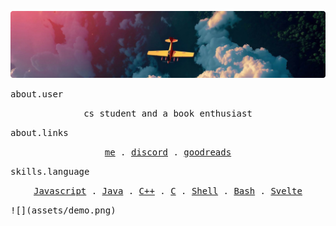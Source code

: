 ![](assets/banner-image.png)

<samp>
  about.user
</samp>

<p align="center">
  <samp>
    cs student and a book enthusiast
  </samp>
</p>

<samp>
  about.links
</samp>

<p align="center">
  <samp>
    <a href="https://deepvinci.now.sh">me</a> .
    <a href="https://discordapp.com/users/808612605689069628">discord</a> .
    <a href="https://goodreads.com/deepvinci">goodreads</a> 
  </samp>
</p>

<samp>
  skills.language
</samp>

<p align="center">
  <samp>
    <a href="https://github.com/search?q=owner%3Adeep-vinci+language%3AJavaScript&type=repositories">Javascript</a> .
    <a href="https://github.com/search?q=owner%3Adeep-vinci+language%3AJava&type=repositories">Java</a> .
    <a href="https://github.com/search?q=owner%3Adeep-vinci+language%3Acpp&type=repositories">C++</a> .
    <a href="https://github.com/search?q=owner%3Adeep-vinci+language%3AC&type=repositories">C</a> .
    <a href="https://github.com/search?q=owner%3Adeep-vinci+language%3AShell&type=repositories">Shell</a> .
    <a href="https://github.com/search?q=owner%3Adeep-vinci+language%3AShell&type=repositories">Bash</a> .
    <a href="https://github.com/search?q=owner%3Adeep-vinci++language%3ASvelte&type=repositories">Svelte</a> 
  </samp>
</p>


<samp>
  ![](assets/demo.png)
</samp>
